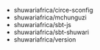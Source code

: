 - shuwariafrica/circe-sconfig
- shuwariafrica/mchunguzi
- shuwariafrica/sbt-js
- shuwariafrica/sbt-shuwari
- shuwariafrica/version
